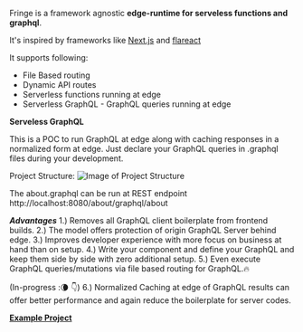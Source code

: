 Fringe is a framework agnostic **edge-runtime for serveless functions and graphql**.

It's inspired by frameworks like [Next.js](https://nextjs.org/) and [flareact](https://flareact.com/)

It supports following:

- File Based routing
- Dynamic API routes
- Serverless functions running at edge
- Serverless GraphQL - GraphQL queries running at edge

**Serveless GraphQL**

This is a POC to run GraphQL at edge along with caching responses in a normalized form at edge. Just declare your GraphQL queries in .graphql files during your development.

Project Structure:
![Image of Project Structure](https://user-images.githubusercontent.com/4037621/104008201-21147100-51cf-11eb-825b-5524b4457aa7.png)

The about.graphql can be run at REST endpoint http://localhost:8080/about/graphql/about

***Advantages***
1.) Removes all GraphQL client boilerplate from frontend builds.
2.) The model offers protection of origin GraphQL Server behind edge.
3.) Improves developer experience with more focus on business at hand than on setup.
4.) Write your component and define your GraphQL and keep them side by side with zero additional setup.
5.) Even execute GraphQL queries/mutations via file based routing for GraphQL.🔥

(In-progress :🌘 👇)
6.) Normalized Caching at edge of GraphQL results can offer better performance and again reduce the boilerplate for server codes.

**[Example Project](./test/fixtures)**




